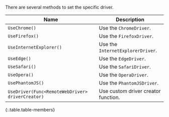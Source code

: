 There are several methods to set the specific driver.

Name | Description
---- | -----------
`UseChrome()` | Use the `ChromeDriver`.
`UseFirefox()` | Use the `FirefoxDriver`.
`UseInternetExplorer()` | Use the `InternetExplorerDriver`.
`UseEdge()` | Use the `EdgeDriver`.
`UseSafari()` | Use the `SafariDriver`.
`UseOpera()` | Use the `OperaDriver`.
`UsePhantomJS()` | Use the `PhantomJSDriver`.
`UseDriver(Func<RemoteWebDriver> driverCreator)` | Use custom driver creator function.
{:.table.table-members}